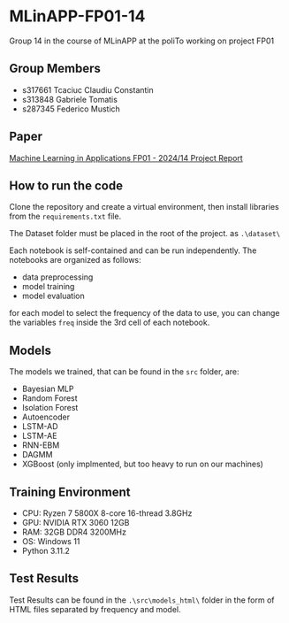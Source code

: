 # MLinAPP-FP01-14
 Group 14 in the course of MLinAPP at the poliTo working on project FP01

## Group Members
- s317661 Tcaciuc Claudiu Constantin
- s313848 Gabriele Tomatis
- s287345 Federico Mustich

## Paper
[Machine Learning in Applications FP01 - 2024/14 Project Report](Paper_FP01_2024_14.pdf)

## How to run the code
Clone the repository and create a virtual environment, then install libraries from the `requirements.txt` file.

The Dataset folder must be placed in the root of the project. as `.\dataset\`

Each notebook is self-contained and can be run independently. The notebooks are organized as follows:
- data preprocessing
- model training
- model evaluation

for each model to select the frequency of the data to use, you can change the variables `freq` inside the 3rd cell of each notebook.

## Models
The models we trained, that can be found in the `src` folder, are:
- Bayesian MLP
- Random Forest
- Isolation Forest
- Autoencoder
- LSTM-AD
- LSTM-AE
- RNN-EBM
- DAGMM
- XGBoost (only implmented, but too heavy to run on our machines)

## Training Environment
- CPU: Ryzen 7 5800X 8-core 16-thread 3.8GHz
- GPU: NVIDIA RTX 3060 12GB
- RAM: 32GB DDR4 3200MHz
- OS: Windows 11
- Python 3.11.2

## Test Results
Test Results can be found in the `.\src\models_html\` folder in the form of HTML files separated by frequency and model.